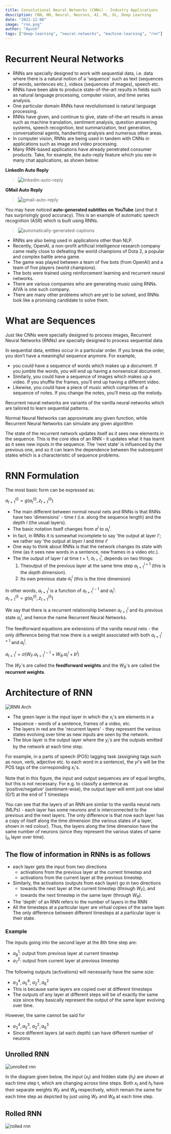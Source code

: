 ```yaml
---
title: Convolutional Neural Networks (CNNs) - Industry Applications
description: CNN, NN, Neural, Neurons, AI, ML, DL, Deep Learning
date: "2021-12-08"
image: "rnn.png"
author: "Ayush"
tags: ["deep-learning", "neural-networks", "machine-learning", "rnn"]
---
```


# Recurrent Neural Networks
- RNNs are specially designed to work with sequential data, i.e. data where there is a natural notion of a 'sequence' such as text (sequences of words, sentences etc.), videos (sequences of images), speech etc. 
- RNNs have been able to produce state-of-the-art results in fields such as natural language processing, computer vision, and time series analysis.
- One particular domain RNNs have revolutionised is natural language processing. 
- RNNs have given, and continue to give, state-of-the-art results in areas such as machine translation, sentiment analysis, question answering systems, speech recognition, text summarization, text generation, conversational agents, handwriting analysis and numerous other areas. 
- In computer vision, RNNs are being used in tandem with CNNs in applications such as image and video processing.
- Many RNN-based applications have already penetrated consumer products. Take, for example, the auto-reply feature which you see in many chat applications, as shown below:


**LinkedIn Auto Reply**
> ![linkedin-auto-reply](linkedin-auto-reply.png)

**GMail Auto Reply**
> ![gmail-auto-reply](gmail.png)

You may have noticed **auto-generated subtitles on YouTube** (and that it has surprisingly good accuracy). This is an example of automatic speech recognition (ASR) which is built using RNNs.
> ![automatically-generated-captions](upgrad.png)

- RNNs are also being used in applications other than NLP. 
- Recently, OpenAI, a non-profit artificial intelligence research company came really close to defeating the world champions of Dota 2, a popular and complex battle arena game. 
- The game was played between a team of five bots (from OpenAI) and a team of five players (world champions). 
- The bots were trained using reinforcement learning and recurrent neural networks.
- There are various companies who are generating music using RNNs. AIVA is one such company.
- There are many other problems which are yet to be solved, and RNNs look like a promising candidate to solve them.

# What are Sequences

Just like CNNs were specially designed to process images, Recurrent Neural Networks (RNNs) are specially designed to process sequential data. 

In sequential data, entities occur in a particular order. If you break the order, you don’t have a meaningful sequence anymore. For example,
- you could have a sequence of words which makes up a document. If you jumble the words, you will end up having a nonsensical document. 
- Similarly, you could have a sequence of images which makes up a video. If you shuffle the frames, you’ll end up having a different video. 
- Likewise, you could have a piece of music which comprises of a sequence of notes. If you change the notes, you’ll mess up the melody.

Recurrent neural networks are variants of the vanilla neural networks which are tailored to learn sequential patterns.

Normal Neural Networks can approximate any given function, while Recurrent Neural Networks can simulate any given algorithm

The state of the recurrent network updates itself as it sees new elements in the sequence. This is the core idea of an RNN - it updates what it has learnt as it sees new inputs in the sequence. The 'next state' is influenced by the previous one, and so it can learn the dependence between the subsequent states which is a characteristic of sequence problems. 

# RNN Formulation

The most basic form can be expressed as:

$a_{t+1}^{(l)} = g(a_{t}^{(l)}, z_{t+1}^{(l)})$

- The main different between normal neural nets and RNNs is that RNNs have two 'dimensions' - time $t$ (i.e. along the sequence length) and the depth $l$ (the usual layers). 
- The basic notation itself changes from $a^l$ to $a^l_t$. 
- In fact, in RNNs it is somewhat incomplete to say 'the output at layer $l$'; we rather say 'the output at _layer_ $l$ and _time_ $t$'
- One way to think about RNNs is that the network changes its state with time (as it sees new words in a sentence, new frames in a video etc.). 
- The the output of layer $l$ at time $t+1$, $a^l_{t+1}$, depends on two things:
  1. Theoutput of the previous layer at the same time step $a_{t+1}^{l+1}$ (this is the _depth_ dimension).
  2. Its own previous state $a_t^l$ (this is the _time_ dimension)

In other words, $a^l_{t+1}$ is a function of $a_{t+1}^{l-1}$ and $a_t^l$:  
$a_{t+1}^{(l)} = g(a_{t}^{(l)}, z_{t+1}^{(l)})$

We say that there is a recurrent relationship between $a^l_{t+1}$ and its previous state $a^l_t$, and hence the name Recurrent Neural Networks.

The feedforward equations are extensions of the vanilla neural nets - the only difference being that now there is a weight associated with both $a_{t+1}^{l+1}\; \text{and}\; a^l_t$.

$a^l_{t+1} = \sigma(W_F.a^{l-1}_{t+1} + W_R.a^l_t + b^l)$

The $W_F$'s are called the **feedforward weights** and the $W_R$'s are called the **recurrent weights**.

# Architecture of RNN

![RNN Arch](rnn_arch.jfif)

- The green layer is the input layer in which the $x_i$'s are elements in a sequence - words of a sentence, frames of a video, etc.
- The layers in red are the 'recurrent layers' - they represent the various states evolving over time as new inputs are seen by the network.
- The blue layer is the output layer where the $y_i$'s are the outputs emitted by the network at each time step.

For example, in a parts of speech (POS) tagging task (assigning tags such as noun, verb, adjective etc. to each word in a sentence), the $yi$'s will be the POS tags of the corresponding $x_{i}$'s. 

Note that in this figure, the input and output sequences are of equal lengths, but this is not necessary. For e.g. to classify a sentence as 'positive/negative' (sentiment-wise), the output layer will emit just one label (0/1) at the end of T timesteps

You can see that the layers of an RNN are similar to the vanilla neural nets (MLPs) - each layer has some neurons and is interconnected to the previous and the next layers. The only difference is that now each layer has a copy of itself along the time dimension (the various states of a layer, shown in red colour).  Thus, the layers along the time dimension have the same number of neurons (since they represent the various states of same $l_{th}$ layer over time). 

## The flow of information in RNNs is as follows
- each layer gets the input from two directions 
  - activations from the previous layer at the current timestep and 
  - activations from the current layer at the previous timestep. 
- Similarly, the activations (outputs from each layer) go in two directions 
  - towards the next layer at the current timestep (through $W_F$), and 
  - towards the next timestep in the same layer (through $W_R$).
- The 'depth' of an RNN refers to the number of layers in the RNN
- All the timesteps at a particular layer are virtual copies of the same layer. The only difference between different timesteps at a particular layer is their state.


### Example
The inputs going into the second layer at the 8th time step are:
- $a^1_8$: output from previous layer at current timestep
- $a^2_7$: output from current layer at previous timestep

The following outputs (activations) will necessarily have the same size:
- $a^4_3, a^4_5$, $a^2_2, a^2_6$
- This is because same layers are copied over at different timesteps
- The outputs of any layer at different steps will be of exactly the same size since they basically represent the output of the same layer evolving over time.


However, the same cannot be said for 
- $a^4_3, a^3_5$, $a^2_2, a^3_6$
- Since different layers (at each depth) can have different number of neurons

## Unrolled RNN
![unrolled rnn](unrolled_rnn.png)

In the diagram given below, the input $(x_t)$ and hidden state $(h_t)$ are shown at each time step t, which are changing across time steps. 
Both $x_t$ and $h_t$ have their separate weights $W_F$ and $W_R$ respectively, which remain the same for each time step as depicted by just using $W_F$ and $W_R$ at each time step. 

## Rolled RNN
![rolled rnn](rolled_rnn.png)

